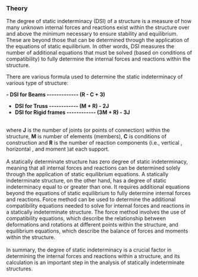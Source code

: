 ### Theory

The degree of static indeterminacy (DSI) of a structure is a measure of how many unknown internal forces and reactions exist within the structure over and above the minimum necessary to ensure stability and equilibrium. These are beyond those that can be determined through the application of the equations of static equilibrium. In other words, DSI measures the number of additional equations that must be solved (based on conditions of compatibility) to fully determine the internal forces and reactions within the structure. 


There are various formula used to determine the static indeterminacy of various type of structure:

<strong>- DSI for Beams ------------- (R - C + 3)
- DSI for Truss ------------ (M + R) - 2J
- DSI for Rigid frames ------------ (3M + R) - 3J
</strong><br><br>

where  <strong>J</strong> is the number of joints (or points of connection) within the structure, <strong>M</strong> is number of elements (members), <strong>C</strong> is conditions of construction and <strong>R</strong> is the number of reaction components (i.e., vertical , horizontal , and moment )at each support. 
<br><br>
A statically determinate structure has zero degree of static indeterminacy, meaning that all internal forces and reactions can be determined solely through the application of static equilibrium equations. A statically indeterminate structure, on the other hand, has a degree of static indeterminacy equal to or greater than one. It requires additional equations beyond the equations of static equilibrium to fully determine internal forces and reactions. Force method can be used to determine the additional compatibility equations needed to solve for internal forces and reactions in a statically indeterminate structure. The force method  involves the use of compatibility equations, which describe the relationship between deformations and rotations at different points within the structure, and equilibrium equations, which describe the balance of forces and moments within the structure. 
<br><br>
In summary, the degree of static indeterminacy is a crucial factor in determining the internal forces and reactions within a structure, and its calculation is an important step in the analysis of statically indeterminate structures. 

